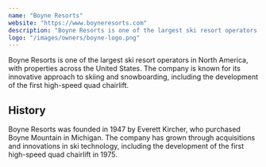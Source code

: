 ```yaml
---
name: "Boyne Resorts"
website: "https://www.boyneresorts.com"
description: "Boyne Resorts is one of the largest ski resort operators in North America, with properties across the United States. The company is known for its innovative approach to skiing and snowboarding, including the development of the first high-speed quad chairlift."
logo: "/images/owners/boyne-logo.png"
---
```


Boyne Resorts is one of the largest ski resort operators in North America, with properties across the United States. The company is known for its innovative approach to skiing and snowboarding, including the development of the first high-speed quad chairlift.

## History

Boyne Resorts was founded in 1947 by Everett Kircher, who purchased Boyne Mountain in Michigan. The company has grown through acquisitions and innovations in ski technology, including the development of the first high-speed quad chairlift in 1975.
